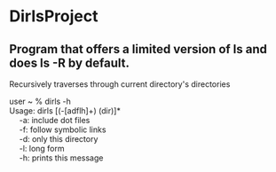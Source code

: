 # DirlsProject
## Program that offers a limited version of ls and does ls -R by default. 

Recursively traverses through current directory's directories 

user ~ %  dirls -h\
Usage: dirls [(-[adflh]+) (dir)]*\
&emsp;        -a: include dot files\
&emsp;        -f: follow symbolic links\
&emsp;        -d: only this directory\
&emsp;        -l: long form\
&emsp;        -h: prints this message
        
